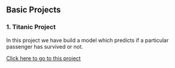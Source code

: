 ## Basic Projects
### 1. Titanic Project
In this project we have build a model which predicts if a particular passenger has survived or not.

[Click here to go to this project](https://github.com/NikOO7/Data-Science-Projects/tree/main/Basic/Titanic)
